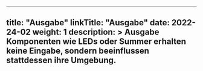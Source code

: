 
---
title: "Ausgabe"
linkTitle: "Ausgabe"
date: 2022-24-02
weight: 1
description: >
  Ausgabe Komponenten wie LEDs oder Summer erhalten keine Eingabe, sondern beeinflussen stattdessen ihre Umgebung.
---